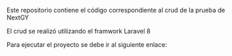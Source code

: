 Este repositorio contiene el código correspondiente al crud de la prueba de NextGY

El crud se realizó utilizando el framwork Laravel 8

Para ejecutar el proyecto se debe ir al siguiente enlace:

